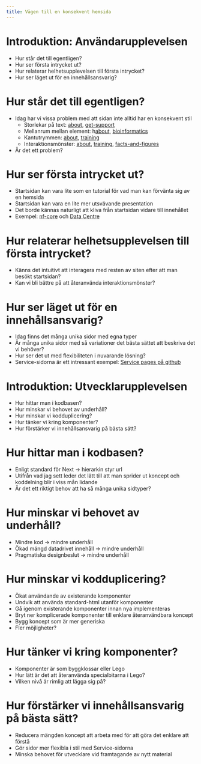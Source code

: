```yaml
---
title: Vägen till en konsekvent hemsida
---
```


# Introduktion: Användarupplevelsen
- Hur står det till egentligen?
- Hur ser första intrycket ut?
- Hur relaterar helhetsupplevelsen till första intrycket?
- Hur ser läget ut för en innehållsansvarig?

# Hur står det till egentligen?
- Idag har vi vissa problem med att sidan inte alltid har en konsekvent stil
  - Storlekar på text:  [about](https://nbis.se/about), [get-support](https://nbis.se/get-support)
  - Mellanrum mellan element: h[about](https://nbis.se/about), [bioinformatics](https://nbis.se/services/bioinformatics)
  - Kantutrymmen: [about](https://nbis.se/about), [training](https://nbis.se/training)
  - Interaktionsmönster: [about](https://nbis.se/about), [training](https://nbis.se/training), [facts-and-figures](https://nbis.se/about/facts-and-figures)
- Är det ett problem?

# Hur ser första intrycket ut?
- Startsidan kan vara lite som en tutorial för vad man kan förvänta sig av en hemsida
- Startsidan kan vara en lite mer utsvävande presentation
- Det borde kännas naturligt att kliva från startsidan vidare till innehållet
- Exempel: [nf-core](https://nf-co.re/) och [Data Centre](https://data.scilifelab.se/)

# Hur relaterar helhetsupplevelsen till första intrycket?
- Känns det intuitivt att interagera med resten av siten efter att man besökt startsidan?
- Kan vi bli bättre på att återanvända interaktionsmönster?

# Hur ser läget ut för en innehållsansvarig?
- Idag finns det många unika sidor med egna typer
- Är många unika sidor med så variationer det bästa sättet att beskriva det vi behöver?
- Hur ser det ut med flexibiliteten i nuvarande lösning?
- Service-sidorna är ett intressant exempel: [Service pages på github](https://github.com/NBISweden/nbis.se/blob/develop/frontend/pages/services/%5B%5B...slug%5D%5D.tsx)


# Introduktion: Utvecklarupplevelsen
- Hur hittar man i kodbasen?
- Hur minskar vi behovet av underhåll?
- Hur minskar vi kodduplicering?
- Hur tänker vi kring komponenter?
- Hur förstärker vi innehållsansvarig på bästa sätt?

# Hur hittar man i kodbasen?
- Enligt standard för Next -> hierarkin styr url
- Utifrån vad jag sett leder det lätt till att man sprider ut koncept och koddelning blir i viss mån lidande
- Är det ett riktigt behov att ha så många unika sidtyper?

# Hur minskar vi behovet av underhåll?
- Mindre kod -> mindre underhåll
- Ökad mängd datadrivet innehåll -> mindre underhåll
- Pragmatiska designbeslut -> mindre underhåll

# Hur minskar vi kodduplicering?
- Ökat användande av existerande komponenter
- Undvik att använda standard-html utanför komponenter
- Gå igenom existerande komponenter innan nya implementeras
- Bryt ner komplicerade komponenter till enklare återanvändbara koncept
- Bygg koncept som är mer generiska
- Fler möjligheter?

# Hur tänker vi kring komponenter?
- Komponenter är som byggklossar eller Lego
- Hur lätt är det att återanvända specialbitarna i Lego?
- Vilken nivå är rimlig att lägga sig på?

# Hur förstärker vi innehållsansvarig på bästa sätt?
- Reducera mängden koncept att arbeta med för att göra det enklare att förstå
- Gör sidor mer flexibla i stil med Service-sidorna
- Minska behovet för utvecklare vid framtagande av nytt material